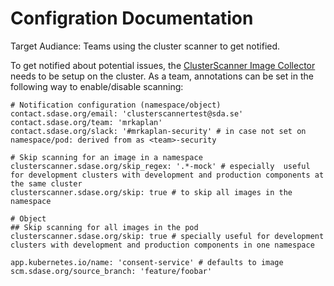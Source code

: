 # Configration Documentation
Target Audiance: Teams using the cluster scanner to get notified.

To get notified about potential issues, the [ClusterScanner Image Collector](../../deployment/clusterscanner-image-collector.md) needs to be setup on the cluster.
As a team, annotations can be set in the following way to enable/disable scanning:

```
# Notification configuration (namespace/object)
contact.sdase.org/email: 'clusterscannertest@sda.se'
contact.sdase.org/team: 'mrkaplan'
contact.sdase.org/slack: '#mrkaplan-security' # in case not set on namespace/pod: derived from as <team>-security

# Skip scanning for an image in a namespace
clusterscanner.sdase.org/skip_regex: '.*-mock' # especially  useful for development clusters with development and production components at the same cluster
clusterscanner.sdase.org/skip: true # to skip all images in the namespace

# Object
## Skip scanning for all images in the pod
clusterscanner.sdase.org/skip: true # specially useful for development clusters with development and production components in one namespace

app.kubernetes.io/name: 'consent-service' # defaults to image
scm.sdase.org/source_branch: 'feature/foobar'
```
